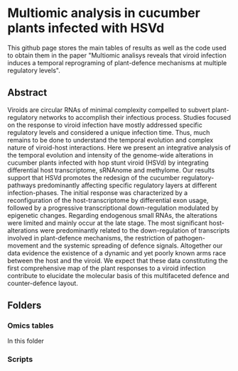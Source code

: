 # Multiomic analysis in cucumber plants infected with HSVd

This github page stores the main tables of results as well as the code used to obtain them in the paper "Multiomic analisys reveals that viroid infection induces a temporal reprograming of plant-defence mechanisms at multiple regulatory levels".

## Abstract

Viroids are circular RNAs of minimal complexity compelled to subvert plant-regulatory networks to accomplish their infectious process. Studies focused on the response to viroid infection have mostly addressed specific regulatory levels and considered a unique infection time. Thus, much remains to be done to understand the temporal evolution and complex nature of viroid-host interactions. Here we present an integrative analysis of the temporal evolution and intensity of the genome-wide alterations in cucumber plants infected with hop stunt viroid (HSVd) by integrating differential host transcriptome, sRNAnome and methylome. Our results support that HSVd promotes the redesign of the cucumber regulatory-pathways predominantly affecting specific regulatory layers at different infection-phases. The initial response was characterized by a reconfiguration of the host-transcriptome by differential exon usage, followed by a progressive transcriptional down-regulation modulated by epigenetic changes. Regarding endogenous small RNAs, the alterations were limited and mainly occur at the late stage. The most significant host-alterations were predominantly related to the down-regulation of transcripts involved in plant-defence mechanisms, the restriction of pathogen-movement and the systemic spreading of defence signals. Altogether our data evidence the existence of a dynamic and yet poorly known arms race between the host and the viroid. We expect that these data constituting the first comprehensive map of the plant responses to a viroid infection contribute to elucidate the molecular basis of this multifaceted defence and counter-defence layout.

## Folders

### Omics tables

In this folder

### Scripts
